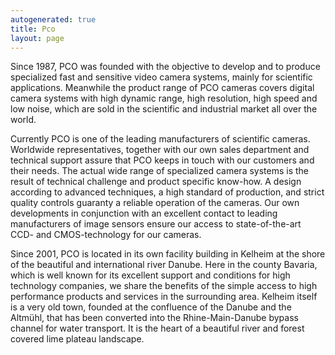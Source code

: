 ```yaml
---
autogenerated: true
title: Pco
layout: page
---
```


Since 1987, PCO was founded with the objective to develop and to produce
specialized fast and sensitive video camera systems, mainly for
scientific applications. Meanwhile the product range of PCO cameras
covers digital camera systems with high dynamic range, high resolution,
high speed and low noise, which are sold in the scientific and
industrial market all over the world.

Currently PCO is one of the leading manufacturers of scientific cameras.
Worldwide representatives, together with our own sales department and
technical support assure that PCO keeps in touch with our customers and
their needs. The actual wide range of specialized camera systems is the
result of technical challenge and product specific know-how. A design
according to advanced techniques, a high standard of production, and
strict quality controls guaranty a reliable operation of the cameras.
Our own developments in conjunction with an excellent contact to leading
manufacturers of image sensors ensure our access to state-of-the-art
CCD- and CMOS-technology for our cameras.

Since 2001, PCO is located in its own facility building in Kelheim at
the shore of the beautiful and international river Danube. Here in the
county Bavaria, which is well known for its excellent support and
conditions for high technology companies, we share the benefits of the
simple access to high performance products and services in the
surrounding area. Kelheim itself is a very old town, founded at the
confluence of the Danube and the Altmühl, that has been converted into
the Rhine-Main-Danube bypass channel for water transport. It is the
heart of a beautiful river and forest covered lime plateau landscape.
